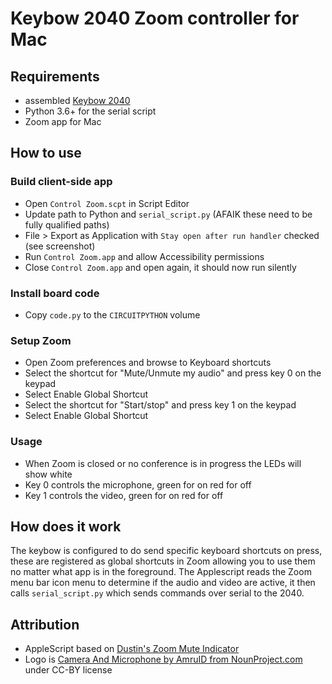 # Keybow 2040 Zoom controller for Mac

## Requirements

- assembled [Keybow 2040](https://shop.pimoroni.com/products/keybow-2040)
- Python 3.6+ for the serial script
- Zoom app for Mac

## How to use

### Build client-side app

- Open `Control Zoom.scpt` in Script Editor
- Update path to Python and `serial_script.py` (AFAIK these need to be fully qualified paths)
- File > Export as Application with `Stay open after run handler` checked (see screenshot)
- Run `Control Zoom.app` and allow Accessibility permissions
- Close `Control Zoom.app` and open again, it should now run silently

### Install board code

- Copy `code.py` to the `CIRCUITPYTHON` volume

### Setup Zoom

- Open Zoom preferences and browse to Keyboard shortcuts
- Select the shortcut for "Mute/Unmute my audio" and press key 0 on the keypad
- Select Enable Global Shortcut
- Select the shortcut for "Start/stop" and press key 1 on the keypad
- Select Enable Global Shortcut

### Usage

- When Zoom is closed or no conference is in progress the LEDs will show white
- Key 0 controls the microphone, green for on red for off
- Key 1 controls the video, green for on red for off


## How does it work

The keybow is configured to do send specific keyboard shortcuts on press, these are registered as global shortcuts in Zoom allowing you to use them no matter what app is in the foreground. The Applescript reads the Zoom menu bar icon menu to determine if the audio and video are active, it then calls `serial_script.py` which sends commands over serial to the 2040.

## Attribution

- AppleScript based on [Dustin's Zoom Mute Indicator](https://dustin.lol/post/2020/zoom-mute/)
- Logo is [Camera And Microphone by AmruID from NounProject.com](https://thenounproject.com/icon/camera-and-microphone-3658462/) under CC-BY license
